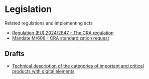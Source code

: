 # Legislation
Related regulations and implementing acts

- [Regulation (EU) 2024/2847 - The CRA regulation](https://eur-lex.europa.eu/eli/reg/2024/2847/oj)
- [Mandate M/606 - CRA standardization request](https://ec.europa.eu/growth/tools-databases/enorm/mandate/606_en)

## Drafts
- [Technical description of the categories of important and critical products with digital elements](https://ec.europa.eu/info/law/better-regulation/have-your-say/initiatives/14449-Technical-description-of-important-and-critical-products-with-digital-elements_en)